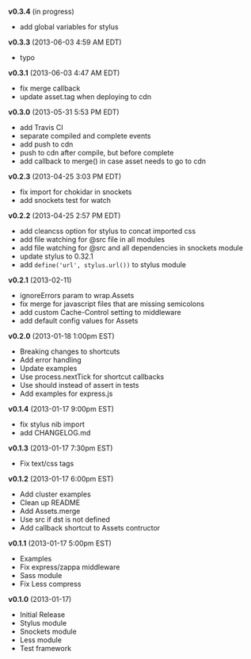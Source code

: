 **v0.3.4** (in progress)

 * add global variables for stylus

**v0.3.3** (2013-06-03 4:59 AM EDT)

  * typo

**v0.3.1** (2013-06-03 4:47 AM EDT)

 * fix merge callback
 * update asset.tag when deploying to cdn

**v0.3.0** (2013-05-31 5:53 PM EDT)

 * add Travis CI
 * separate compiled and complete events
 * add push to cdn
 * push to cdn after compile, but before complete
 * add callback to merge() in case asset needs to go to cdn

**v0.2.3** (2013-04-25 3:03 PM EDT)

 * fix import for chokidar in snockets
 * add snockets test for watch

**v0.2.2** (2013-04-25 2:57 PM EDT)

 * add cleancss option for stylus to concat imported css
 * add file watching for @src file in all modules
 * add file watching for @src and all dependencies in snockets module
 * update stylus to 0.32.1
 * add `define('url', stylus.url())` to stylus module

**v0.2.1** (2013-02-11)

 * ignoreErrors param to wrap.Assets
 * fix merge for javascript files that are missing semicolons
 * add custom Cache-Control setting to middleware
 * add default config values for Assets

**v0.2.0** (2013-01-18 1:00pm EST)

 * Breaking changes to shortcuts
 * Add error handling
 * Update examples
 * Use process.nextTick for shortcut callbacks
 * Use should instead of assert in tests
 * Add examples for express.js

**v0.1.4** (2013-01-17 9:00pm EST)

 * fix stylus nib import
 * add CHANGELOG.md

**v0.1.3** (2013-01-17 7:30pm EST)

 * Fix text/css tags

**v0.1.2** (2013-01-17 6:00pm EST)

 * Add cluster examples
 * Clean up README
 * Add Assets.merge
 * Use src if dst is not defined
 * Add callback shortcut to Assets contructor

**v0.1.1** (2013-01-17 5:00pm EST)

 * Examples
 * Fix express/zappa middleware
 * Sass module
 * Fix Less compress

**v0.1.0** (2013-01-17)

 * Initial Release
 * Stylus module
 * Snockets module
 * Less module
 * Test framework
